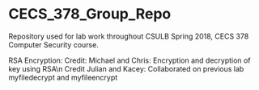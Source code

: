 # CECS_378_Group_Repo
Repository used for lab work throughout CSULB Spring 2018,  CECS 378 Computer Security course.

RSA Encryption:
Credit: Michael and Chris: Encryption and decryption of key using RSA\n
Credit Julian and Kacey: Collaborated on previous lab myfiledecrypt and myfileencrypt
